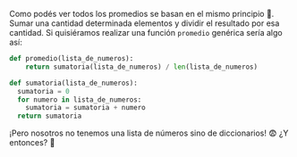 Como podés ver todos los promedios se basan en el mismo principio :eyes:. Sumar una cantidad determinada elementos y dividir el resultado por esa cantidad. Si quisiéramos realizar una función `promedio` genérica sería algo así:

```python
def promedio(lista_de_numeros):
	return sumatoria(lista_de_numeros) / len(lista_de_numeros)

def sumatoria(lista_de_numeros):
  sumatoria = 0
  for numero in lista_de_numeros:
    sumatoria = sumatoria + numero
  return sumatoria
```
¡Pero nosotros no tenemos una lista de números sino de diccionarios! :fearful: ¿Y entonces? :thought_balloon:
